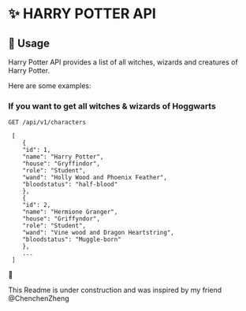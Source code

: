 # ✨	 HARRY POTTER API
## :book: Usage
Harry Potter API provides a list of all witches, wizards and creatures of Harry Potter.

Here are some examples:
### If you want to get all witches & wizards of Hoggwarts
```
GET /api/v1/characters
```
```
 [
    {
    "id": 1,
    "name": "Harry Potter",
    "house": "Gryffindor",
    "role": "Student",
    "wand": "Holly Wood and Phoenix Feather",
    "bloodstatus": "half-blood"
    },
    {
    "id": 2,
    "name": "Hermione Granger",
    "house": "Griffyndor",
    "role": "Student",
    "wand": "Vine wood and Dragon Heartstring",
    "bloodstatus": "Muggle-born"
    },
    ...
 ]
```
:construction:

This Readme is under construction and was inspired by my friend @ChenchenZheng
